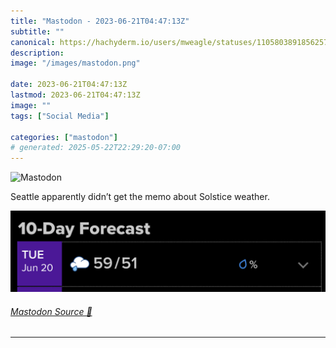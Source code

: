 ```yaml
---
title: "Mastodon - 2023-06-21T04:47:13Z"
subtitle: ""
canonical: https://hachyderm.io/users/mweagle/statuses/110580389185625789
description:
image: "/images/mastodon.png"

date: 2023-06-21T04:47:13Z
lastmod: 2023-06-21T04:47:13Z
image: ""
tags: ["Social Media"]

categories: ["mastodon"]
# generated: 2025-05-22T22:29:20-07:00
---
```

![Mastodon](/images/mastodon.png)

<p>Seattle apparently didn’t get the memo about Solstice weather.</p>

![High temperature of 59, low of 51 with rain showers. ](d10a8724d091be6c.jpeg)

###### [Mastodon Source 🐘](https://hachyderm.io/@mweagle/110580389185625789)

___

